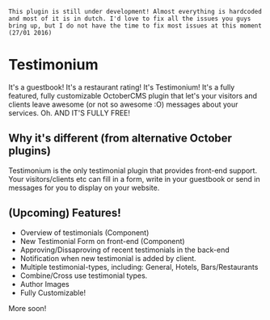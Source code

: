     This plugin is still under development! Almost everything is hardcoded and most of it is in dutch. I'd love to fix all the issues you guys bring up, but I do not have the time to fix most issues at this moment (27/01 2016)

# Testimonium
It's a guestbook! It's a restaurant rating! It's Testimonium! It's a fully featured, fully customizable OctoberCMS plugin that let's your visitors and clients leave awesome (or not so awesome :O) messages about your services. Oh. AND IT'S FULLY FREE!

## Why it's different (from alternative October plugins)
Testimonium is the only testimonial plugin that provides front-end support. Your visitors/clients etc can fill in a form, write in your guestbook or send in messages for you to display on your website.

## (Upcoming) Features!

- Overview of testimonials (Component)
- New Testimonial Form on front-end (Component)
- Approving/Dissaproving of recent testimonials in the back-end
- Notification when new testimonial is added by client.
- Multiple testimonial-types, including: General, Hotels, Bars/Restaurants
- Combine/Cross use testimonial types.
- Author Images
- Fully Customizable!

More soon!
